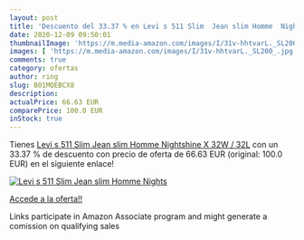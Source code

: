 ```yaml
---
layout: post
title: 'Descuento del 33.37 % en Levi s 511 Slim  Jean slim Homme  Nights'
date: 2020-12-09 09:50:01
thumbnailImage: 'https://m.media-amazon.com/images/I/31v-hhtvarL._SL200_.jpg'
images: [ 'https://m.media-amazon.com/images/I/31v-hhtvarL._SL200_.jpg' ]
comments: true
category: ofertas
author: ring
slug: B01MQEBCX8
description:
actualPrice: 66.63 EUR
comparePrice: 100.0 EUR
inStock: true
---
```


Tienes [Levi s 511 Slim  Jean slim Homme  Nightshine X  32W / 32L](https://www.amazon.fr/dp/B01MQEBCX8/?tag=tolees0d-21) con un 33.37 % de descuento con precio de oferta de 66.63 EUR (original: 100.0 EUR) en el siguiente enlace!

[![Levi s 511 Slim  Jean slim Homme  Nights](https://m.media-amazon.com/images/I/31v-hhtvarL._SL200_.jpg)](https://www.amazon.fr/dp/B01MQEBCX8/?tag=tolees0d-21)

[Accede a la oferta!!](https://www.amazon.fr/dp/B01MQEBCX8/?tag=tolees0d-21)

Links participate in Amazon Associate program and might generate a comission on qualifying sales


